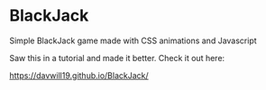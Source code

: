 # BlackJack
Simple BlackJack game made with CSS animations and Javascript

Saw this in a tutorial and made it better.
Check it out here:

https://davwill19.github.io/BlackJack/
